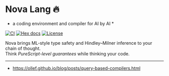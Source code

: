 # Nova Lang 🔥  
* a coding environment and compiler for AI by AI *

[![CI](https://github.com/nova-lang/nova/actions/workflows/ci.yml/badge.svg)](https://github.com/nova-lang/nova/actions/workflows/ci.yml)
[![Hex docs](https://img.shields.io/badge/hex-docs-green)](https://hex.pm/packages/nova_lang)
[![License](https://img.shields.io/github/license/nova-lang/nova.svg)](LICENSE)

Nova brings ML-style type safety and Hindley–Milner inference to your chain of thought.  
Think *PureScript-level guarantees* while thinking your code.

---

- https://ollef.github.io/blog/posts/query-based-compilers.html


